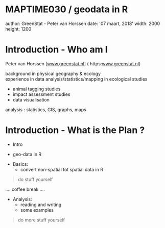 MAPTIME030 / geodata in R
========================================================
author: GreenStat - Peter van Horssen
date: '07 maart, 2018'
width:  2000
height: 1200


Introduction - Who am I
========================================================


Peter van Horssen [www.greenstat.nl] ( https:www.greenstat.nl)

background in physical geography & ecology  
experience in data analysis/statistics/mapping in ecological studies
  - animal tagging studies
  - impact assessment studies
  - data visualisation
  

analysis : statistics, GIS, graphs, maps


Introduction - What is the Plan ?
========================================================
* Intro
 + geo-data in R


* Basics:  
  + convert non-spatial tot spatial data in R

  
>do stuff yourself

.... coffee break ....

* Analysis:
  + reading and writing 
  + some examples
 
>do more stuff yourself

